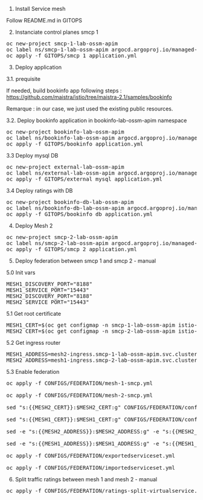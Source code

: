 1. Install Service mesh

Follow README.md in GITOPS

2. Instanciate control planes smcp 1
<pre>
oc new-project smcp-1-lab-ossm-apim
oc label ns/smcp-1-lab-ossm-apim argocd.argoproj.io/managed-by=gitops-lab-ossm-apim
oc apply -f GITOPS/smcp_1_application.yml
</pre>

3. Deploy application

3.1. prequisite

If needed, build bookinfo app following steps : 
https://github.com/maistra/istio/tree/maistra-2.1/samples/bookinfo

Remarque : in our case, we just used the existing public resources.

3.2. Deploy bookinfo application in bookinfo-lab-ossm-apim namespace
<pre>
oc new-project bookinfo-lab-ossm-apim
oc label ns/bookinfo-lab-ossm-apim argocd.argoproj.io/managed-by=gitops-lab-ossm-apim
oc apply -f GITOPS/bookinfo_application.yml
</pre>

3.3 Deploy mysql DB
<pre>
oc new-project external-lab-ossm-apim
oc label ns/external-lab-ossm-apim argocd.argoproj.io/managed-by=gitops-lab-ossm-apim
oc apply -f GITOPS/external_mysql_application.yml 
</pre>

3.4 Deploy ratings with DB
<pre>
oc new-project bookinfo-db-lab-ossm-apim
oc label ns/bookinfo-db-lab-ossm-apim argocd.argoproj.io/managed-by=gitops-lab-ossm-apim
oc apply -f GITOPS/bookinfo_db_application.yml
</pre>

4. Deploy Mesh 2
<pre>
oc new-project smcp-2-lab-ossm-apim
oc label ns/smcp-2-lab-ossm-apim argocd.argoproj.io/managed-by=gitops-lab-ossm-apim
oc apply -f GITOPS/smcp_2_application.yml
</pre>

5. Deploy federation between smcp 1 and smcp 2 - manual

5.0 Init vars
<pre>
MESH1_DISCOVERY_PORT="8188"
MESH1_SERVICE_PORT="15443"
MESH2_DISCOVERY_PORT="8188"
MESH2_SERVICE_PORT="15443"
</pre>

5.1 Get root certificate
<pre>
MESH1_CERT=$(oc get configmap -n smcp-1-lab-ossm-apim istio-ca-root-cert -o jsonpath='{.data.root-cert\.pem}' | sed ':a;N;$!ba;s/\n/\\\n    /g')
MESH2_CERT=$(oc get configmap -n smcp-2-lab-ossm-apim istio-ca-root-cert -o jsonpath='{.data.root-cert\.pem}' | sed ':a;N;$!ba;s/\n/\\\n    /g')
</pre>

5.2 Get ingress router 
<pre>
MESH1_ADDRESS=mesh2-ingress.smcp-1-lab-ossm-apim.svc.cluster.local
MESH2_ADDRESS=mesh1-ingress.smcp-2-lab-ossm-apim.svc.cluster.local
</pre>

5.3 Enable federation
<pre>
oc apply -f CONFIGS/FEDERATION/mesh-1-smcp.yml 

oc apply -f CONFIGS/FEDERATION/mesh-2-smcp.yml 

sed "s:{{MESH2_CERT}}:$MESH2_CERT:g" CONFIGS/FEDERATION/configmap-export-template.yml | oc apply -f -

sed "s:{{MESH1_CERT}}:$MESH1_CERT:g" CONFIGS/FEDERATION/configmap-import-template.yml | oc apply -f -

sed -e "s:{{MESH2_ADDRESS}}:$MESH2_ADDRESS:g" -e "s:{{MESH2_DISCOVERY_PORT}}:$MESH2_DISCOVERY_PORT:g" -e "s:{{MESH2_SERVICE_PORT}}:$MESH2_SERVICE_PORT:g" CONFIGS/FEDERATION/servicemeshpeer-export-template.yml | oc apply -f -

sed -e "s:{{MESH1_ADDRESS}}:$MESH1_ADDRESS:g" -e "s:{{MESH1_DISCOVERY_PORT}}:$MESH1_DISCOVERY_PORT:g" -e "s:{{MESH1_SERVICE_PORT}}:$MESH1_SERVICE_PORT:g" CONFIGS/FEDERATION/servicemeshpeer-import-template.yml  | oc apply -f -

oc apply -f CONFIGS/FEDERATION/exportedserviceset.yml 

oc apply -f CONFIGS/FEDERATION/importedserviceset.yml 
</pre>

6. Split traffic ratings between mesh 1 and mesh 2 - manual
<pre>
oc apply -f CONFIGS/FEDERATION/ratings-split-virtualservice.yml
</pre>
